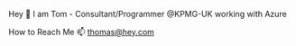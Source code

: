 Hey 👋 I am Tom - Consultant/Programmer @KPMG-UK working with Azure

How to Reach Me 📫 thomas@hey.com
